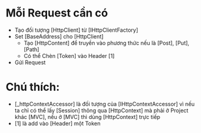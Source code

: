# Mỗi Request cần có
- Tạo đối tượng  [HttpClient] từ [IHttpClientFactory]
- Set [BaseAddress] cho [HttpClient]
    - Tạo [HttpContent] để truyền vào phương thức nếu là [Post], [Put], [Path]
    - Có thể Chèn [Token] vào Header
        <!-- var sessions = _httpContextAccessor.HttpContext.Session.GetString("Token"); -->
        <!-- client.DefaultRequestHeaders.Authorization = new AuthenticationHeaderValue("Bearer", sessions); -->    [1]
- Gửi Request

# Chú thích:
- [_httpContextAccessor] là đối tượng của [IHttpContextAccessor] vì nếu ta chỉ có thể lấy [Session] thông qua [HttpContext] mà phải ở Project khác [MVC], nếu ở [MVC] thì dùng [HttpContext] trực tiếp
- [1] là add vào [Header] một Token